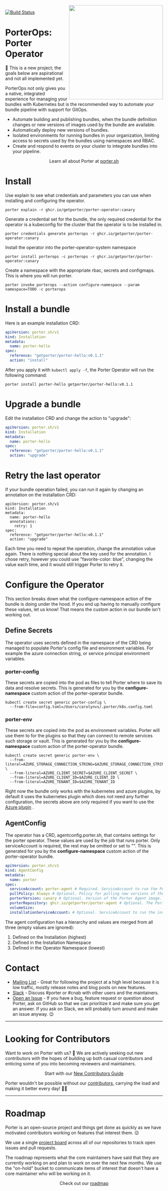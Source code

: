 <img align="right" src="https://porter.sh/images/porter-docs-header.svg" width="300px" />

[![Build Status](https://github.com/getporter/operator/workflows/build/badge.svg)](https://github.com/getporter/operator/actions?query=workflow:pr)

# PorterOps: Porter Operator

🚨 This is a new project; the goals below are aspirational and not all implemented yet.

PorterOps not only gives you a native, integrated experience for managing your
bundles with Kubernetes but is the recommended way to automate your bundle
pipeline with support for GitOps.

* Automate building and publishing bundles, when the bundle definition changes
  or new versions of images used by the bundle are available.
* Automatically deploy new versions of bundles.
* Isolated environments for running bundles in your organization, limiting
  access to secrets used by the bundles using namespaces and RBAC.
* Create and respond to events on your cluster to integrate bundles into your
  pipeline.

<p align="center">Learn all about Porter at <a href="https://porter.sh">porter.sh</a></p>

# Install

Use explain to see what credentials and parameters you can use when installing and configuring the operator.
```
porter explain -r ghcr.io/getporter/porter-operator:canary
```

Generate a credential set for the bundle, the only required credential for the operator is a kubeconfig for the cluster that the operator is to be installed in.
```
porter credentials generate porterops -r ghcr.io/getporter/porter-operator:canary
```

Install the operator into the porter-operator-system namespace
```
porter install porterops -c porterops -r ghcr.io/getporter/porter-operator:canary
```

Create a namespace with the appropriate rbac, secrets and configmaps. This is where you will run porter.

```
porter invoke porterops --action configure-namespace --param namespace=TODO -c porterops
```

# Install a bundle

Here is an example installation CRD:

```yaml
apiVersion: porter.sh/v1
kind: Installation
metadata:
  name: porter-hello
spec:
  reference: "getporter/porter-hello:v0.1.1"
  action: "install"
```

After you apply it with `kubectl apply -f`, the Porter Operator will run the following command:

```
porter install porter-hello getporter/porter-hello:v0.1.1
```

# Upgrade a bundle

Edit the installation CRD and change the action to "upgrade":

```yaml
apiVersion: porter.sh/v1
kind: Installation
metadata:
  name: porter-hello
spec:
  reference: "getporter/porter-hello:v0.1.1"
  action: "upgrade"
```

# Retry the last operator

If your bundle operation failed, you can run it again by changing an annotation on the installation CRD:

```
apiVersion: porter.sh/v1
kind: Installation
metadata:
  name: porter-hello
  annotations:
    retry: 1
spec:
  reference: "getporter/porter-hello:v0.1.1"
  action: "upgrade"
```

Each time you need to repeat the operation, change the annotation value again.
There is nothing special about the key used for the annotation. I chose retry,
however you could use "favorite-color: blue", changing the value each time, and
it would still trigger Porter to retry it. 

# Configure the Operator

This section breaks down what the configure-namespace action of the bundle is
doing under the hood. If you end up having to manually configure these values,
let us know! That means the custom action in our bundle isn't working out.

## Define Secrets

The operator uses secrets defined in the namespace of the CRD being managed to populate
Porter's config file and environment variables. For example the azure connection
string, or service principal environment variables.

### porter-config

These secrets are copied into the pod as files to tell Porter where to save its
data and resolve secrets. This is generated for you by the
**configure-namespace** custom action of the porter-operator bundle.

```
kubectl create secret generic porter-config \
  --from-file=config.toml=/Users/carolynvs/.porter/k8s.config.toml
```

### porter-env

These secrets are copied into the pod as environment variables. Porter will use
them to for the plugins so that they can connect to remote services such storage
or vault. This is generated for you by the **configure-namespace** custom action
of the porter-operator bundle.

```
kubectl create secret generic porter-env \
  --from-literal=AZURE_STORAGE_CONNECTION_STRING=$AZURE_STORAGE_CONNECTION_STRING \
  --from-literal=AZURE_CLIENT_SECRET=$AZURE_CLIENT_SECRET \
  --from-literal=AZURE_CLIENT_ID=$AZURE_CLIENT_ID \
  --from-literal=AZURE_TENANT_ID=$AZURE_TENANT_ID
``` 

Right now the bundle only works with the kubernetes and azure plugins, by default it uses the kubernetes plugin which does not need any further configuration, the secrets above are only required if you want to use the [Azure plugin](https://github.com/getporter/kubernetes-plugins) .

## AgentConfig

The operator has a CRD, agentconfig.porter.sh, that contains settings for the
porter operator. These values are used by the job that runs porter. Only
serviceAccount is required, the rest may be omitted or set to "". This is generated
for you by the **configure-namespace** custom action of the porter-operator bundle.

```yaml
apiVersion: porter.sh/v1
kind: AgentConfig
metadata:
  name: porter
spec:
  serviceAccount: porter-agent # Required. ServiceAccount to run the Porter Agent under.
  pullPolicy: Always # Optional. Policy for pulling new versions of the Porter Agent image. Defaults to Always for latest and canary, IfNotPresent otherwise.
  porterVersion: canary # Optional. Version of the Porter Agent image. Allowed values: latest, canary, vX.Y.Z
  porterRepository: ghcr.io/getporter/porter-agent # Optional. The Porter Agent repository to use.
  volumeSize: 
  installationServiceAccount: # Optional. ServiceAccount to run the installation under, service account must exist in the namespace that the installation is run in.
```

The agent configuration has a hierarchy and values are merged from all three
(empty values are ignored):

1. Defined on the Installation (highest)
2. Defined in the Installation Namespace
3. Defined in the Operator Namespace (lowest)

# Contact

* [Mailing List] - Great for following the project at a high level because it
  is low traffic, mostly release notes and blog posts on new features.
* [Slack] - Discuss #porter or #cnab with other users and the maintainers.
* [Open an Issue] - If you have a bug, feature request or question about Porter,
  ask on GitHub so that we can prioritize it and make sure you get an answer.
  If you ask on Slack, we will probably turn around and make an issue anyway. 😉

[Mailing List]: https://porter.sh/mailing-list
[Slack]: https://porter.sh/community/#slack
[Open an Issue]: https://github.com/getporter/operator/issues/new

---

# Looking for Contributors

Want to work on Porter with us? 💖 We are actively seeking out new contributors
with the hopes of building up both casual contributors and enticing some of you
into becoming reviewers and maintainers.

<p align="center">Start with our <a href="https://porter.sh/contribute/">New Contributors Guide</a>

Porter wouldn't be possible without our [contributors][contributors], carrying
the load and making it better every day! 🙇‍♀️

[contributors]: https://porter.sh/src/CONTRIBUTORS.md

---

# Roadmap

Porter is an open-source project and things get done as quickly as we have
motivated contributors working on features that interest them. 😉

We use a single [project board][board] across all of our repositories to track
open issues and pull requests.

The roadmap represents what the core maintainers have said that they are
currently working on and plan to work on over the next few months. We use the
"on-hold" bucket to communicate items of interest that doesn't have a core
maintainer who will be working on it.

<p align="center">Check out our <a href="https://porter.sh/roadmap">roadmap</a></p>

[board]: https://porter.sh/board
